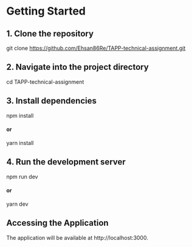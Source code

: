# Getting Started

## 1. Clone the repository
git clone https://github.com/Ehsan86Re/TAPP-technical-assignment.git

## 2. Navigate into the project directory
cd TAPP-technical-assignment

## 3. Install dependencies
npm install
#### or
yarn install

## 4. Run the development server
npm run dev
#### or
yarn dev

## Accessing the Application
The application will be available at http://localhost:3000.